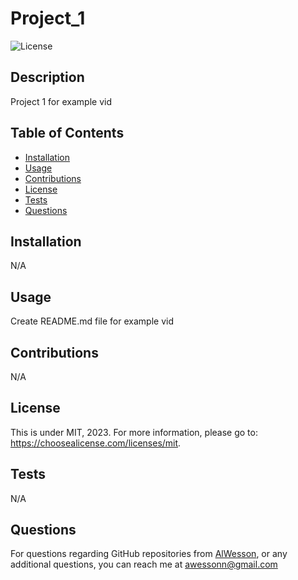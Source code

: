 # Project_1

  ![License](https://img.shields.io/badge/license-MIT-yellow.svg)

  ## Description

  Project 1 for example vid

  ## Table of Contents
  - [Installation](#Installation)
  - [Usage](#Usage)
  - [Contributions](#Contributions)
  - [License](#License)
  - [Tests](#Tests)
  - [Questions](#Questions)

  ## Installation

  N/A
  
  ## Usage

  Create README.md file for example vid

  ## Contributions

  N/A

  ## License

  This is under MIT, 2023. For more information, please go to: https://choosealicense.com/licenses/mit.

  ## Tests

  N/A

  ## Questions 

  For questions regarding GitHub repositories from [AlWesson](https://github.com/AlWesson), or any additional questions, you can reach me at awessonn@gmail.com